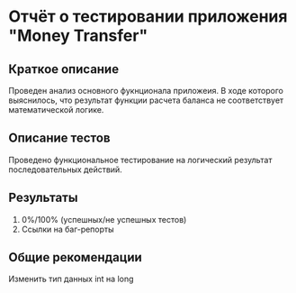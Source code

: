 # Отчёт о тестировании приложения "Money Transfer"

## Краткое описание

Проведен анализ основного фукнционала приложеия. В ходе которого выяснилось, что результат функции расчета баланса не соответствует математической логике.

## Описание тестов

Проведено функциональное тестирование на логический результат последовательных действий.

## Результаты

1. 0%/100% (успешных/не успешных тестов)
2. Ссылки на баг-репорты

## Общие рекомендации

Изменить тип данных int на long
